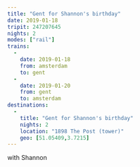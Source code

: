 ```yaml
---
title: "Gent for Shannon's birthday"
date: 2019-01-18
tripit: 247207645
nights: 2
modes: ["rail"]
trains:
  -
    date: 2019-01-18
    from: amsterdam
    to: gent
  -
    date: 2019-01-20
    from: gent
    to: amsterdam
destinations:
  -
    title: "Gent for Shannon's birthday"
    nights: 2
    location: "1898 The Post (tower)"
    geo: [51.05409,3.7215]
---
```


with Shannon

